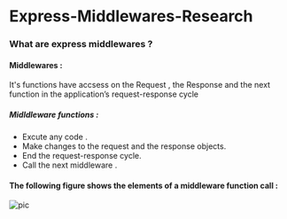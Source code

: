 # Express-Middlewares-Research

### What are express middlewares ?
#### Middlewares : 
It's functions have accsess on the Request , the Response and the next function in the application’s request-response cycle

##### Midldleware functions : 
-  Excute any code .
-  Make changes to the request and the response objects.
-  End the request-response cycle.
-  Call the next middleware .

#### The following figure shows the elements of a middleware function call : 

![pic](https://serving.photos.photobox.com/203490990ba76b95fbb5507e88956a7c2c58c644500a8f7fda1c9ab651ef0f2d22524852.jpg)
